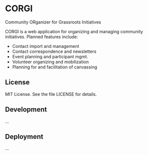 # CORGI
Community ORganizer for Grassroots Initiatives

CORGI is a web application for organizing and managing community initiatives. Planned features include:

- Contact import and management
- Contact correspondence and newsletters
- Event planning and participant mgmt.
- Volunteer organizing and mobilization
- Planning for and facilitation of canvassing

## License

MIT License. See the file LICENSE for details.

## Development

...

## Deployment

...
